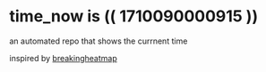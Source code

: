 # time_now is (( 1710090000915 ))

an automated repo that shows the currnent time

inspired by [breakingheatmap](https://github.com/breakingheatmap/breakingheatmap)